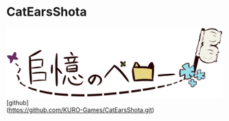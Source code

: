 # CatEarsShota

![title](./Document/LOGO.png)[github]  
(https://github.com/KURO-Games/CatEarsShota.git)  